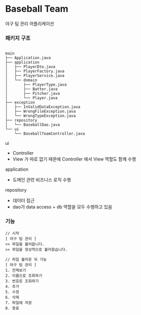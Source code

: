 # Baseball Team
야구 팀 관리 어플리케이션

### 패키지 구조
~~~

main
├── Application.java
├── application
│   ├── PlayerDto.java
│   ├── PlayerFactory.java
│   ├── PlayerService.java
│   └── domain
│       ├── PlayerType.java
│       ├── Batter.java
│       ├── Pitcher.java
│       └── Player.java
├── exception
│   ├── InValidDataException.java
│   ├── WrongFileException.java
│   └── WrongTypeException.java
├── repository
│   └── BaseballDao.java
└── ui
    └── BaseballTeamController.java

~~~
ui
- Controller
- View 가 따로 없기 때문에 Controller 에서 View 역할도 함께 수행

application
- 도메인 관련 비즈니스 로직 수행

repository
- 데이터 접근 
- dao가 data access + db 역할을 모두 수행하고 있음 

### 기능
~~~
// 시작
[ 야구 팀 관리 ]
>> 파일을 불러옵니다.
>> 파일을 정상적으로 불러왔습니다.

// 파일 불러온 뒤 기능
[ 야구 팀 관리 ]
1. 전체보기
2. 이름으로 조회하기
3. 번호로 조회하기
4. 추가
5. 수정
6. 삭제
7. 파일에 저장
8. 종료
~~~